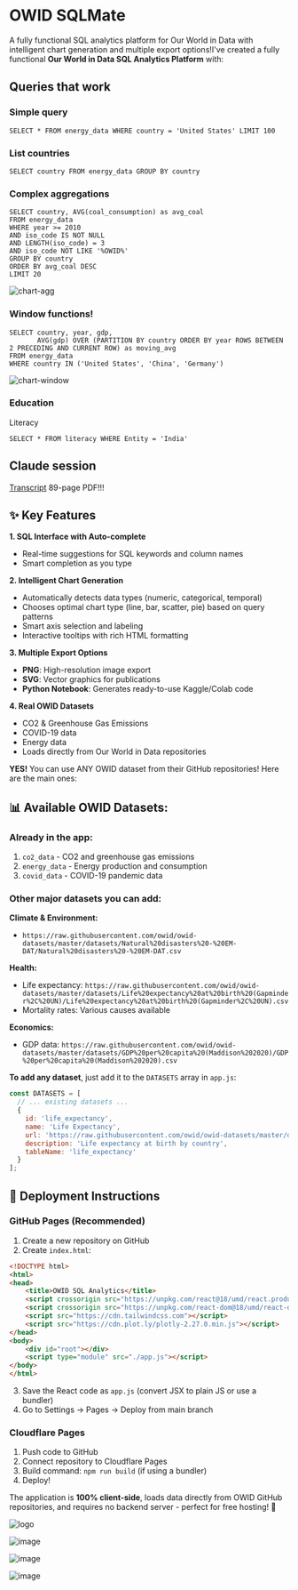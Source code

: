 # OWID SQLMate

A fully functional SQL analytics platform for Our World in Data with intelligent chart generation and multiple export options!I've created a fully functional **Our World in Data SQL Analytics Platform** with:

## Queries that work

### Simple query

```
SELECT * FROM energy_data WHERE country = 'United States' LIMIT 100
```

### List countries

```
SELECT country FROM energy_data GROUP BY country
```

### Complex aggregations

```
SELECT country, AVG(coal_consumption) as avg_coal
FROM energy_data
WHERE year >= 2010
AND iso_code IS NOT NULL 
AND LENGTH(iso_code) = 3
AND iso_code NOT LIKE '%OWID%'
GROUP BY country 
ORDER BY avg_coal DESC 
LIMIT 20
```

![chart-agg](chart-agg.png)

### Window functions!

```
SELECT country, year, gdp,
       AVG(gdp) OVER (PARTITION BY country ORDER BY year ROWS BETWEEN 2 PRECEDING AND CURRENT ROW) as moving_avg
FROM energy_data
WHERE country IN ('United States', 'China', 'Germany')
```

![chart-window](chart-window.png)

### Education

Literacy

```
SELECT * FROM literacy WHERE Entity = 'India'
```

## Claude session

[Transcript](claude.pdf) 89-page PDF!!!

## ✨ Key Features

**1. SQL Interface with Auto-complete**
- Real-time suggestions for SQL keywords and column names
- Smart completion as you type

**2. Intelligent Chart Generation**
- Automatically detects data types (numeric, categorical, temporal)
- Chooses optimal chart type (line, bar, scatter, pie) based on query patterns
- Smart axis selection and labeling
- Interactive tooltips with rich HTML formatting

**3. Multiple Export Options**
- **PNG**: High-resolution image export
- **SVG**: Vector graphics for publications
- **Python Notebook**: Generates ready-to-use Kaggle/Colab code

**4. Real OWID Datasets**
- CO2 & Greenhouse Gas Emissions
- COVID-19 data
- Energy data
- Loads directly from Our World in Data repositories

**YES!** You can use ANY OWID dataset from their GitHub repositories! Here are the main ones:

## 📊 Available OWID Datasets:

### **Already in the app:**
1. `co2_data` - CO2 and greenhouse gas emissions
2. `energy_data` - Energy production and consumption
3. `covid_data` - COVID-19 pandemic data

### **Other major datasets you can add:**

**Climate & Environment:**
- `https://raw.githubusercontent.com/owid/owid-datasets/master/datasets/Natural%20disasters%20-%20EM-DAT/Natural%20disasters%20-%20EM-DAT.csv`

**Health:**
- Life expectancy: `https://raw.githubusercontent.com/owid/owid-datasets/master/datasets/Life%20expectancy%20at%20birth%20(Gapminder%2C%20UN)/Life%20expectancy%20at%20birth%20(Gapminder%2C%20UN).csv`
- Mortality rates: Various causes available

**Economics:**
- GDP data: `https://raw.githubusercontent.com/owid/owid-datasets/master/datasets/GDP%20per%20capita%20(Maddison%202020)/GDP%20per%20capita%20(Maddison%202020).csv`

**To add any dataset**, just add it to the `DATASETS` array in `app.js`:

```javascript
const DATASETS = [
  // ... existing datasets ...
  { 
    id: 'life_expectancy',
    name: 'Life Expectancy',
    url: 'https://raw.githubusercontent.com/owid/owid-datasets/master/datasets/Life%20expectancy%20at%20birth%20(Gapminder%2C%20UN)/Life%20expectancy%20at%20birth%20(Gapminder%2C%20UN).csv',
    description: 'Life expectancy at birth by country',
    tableName: 'life_expectancy'
  }
];
```

## 🚀 Deployment Instructions

### **GitHub Pages** (Recommended)

1. Create a new repository on GitHub
2. Create `index.html`:

```html
<!DOCTYPE html>
<html>
<head>
    <title>OWID SQL Analytics</title>
    <script crossorigin src="https://unpkg.com/react@18/umd/react.production.min.js"></script>
    <script crossorigin src="https://unpkg.com/react-dom@18/umd/react-dom.production.min.js"></script>
    <script src="https://cdn.tailwindcss.com"></script>
    <script src="https://cdn.plot.ly/plotly-2.27.0.min.js"></script>
</head>
<body>
    <div id="root"></div>
    <script type="module" src="./app.js"></script>
</body>
</html>
```

3. Save the React code as `app.js` (convert JSX to plain JS or use a bundler)
4. Go to Settings → Pages → Deploy from main branch

### **Cloudflare Pages**

1. Push code to GitHub
2. Connect repository to Cloudflare Pages
3. Build command: `npm run build` (if using a bundler)
4. Deploy!

The application is **100% client-side**, loads data directly from OWID GitHub repositories, and requires no backend server - perfect for free hosting! 🎉

![logo](logo-256.png)

![image](image-256.png)

![image](image-512.png)

![image](image.png)
